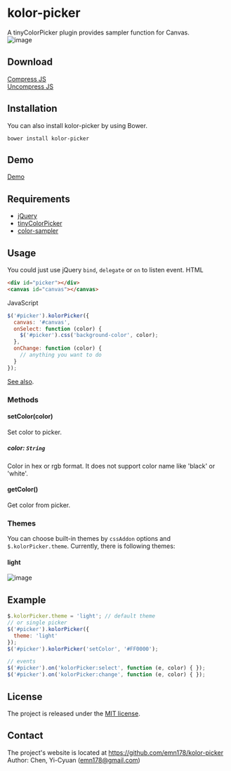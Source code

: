 # kolor-picker
A tinyColorPicker plugin provides sampler function for Canvas.  
![image](https://cloud.githubusercontent.com/assets/3477613/11709478/f458c604-9f52-11e5-8dea-477afb21cb00.png)

## Download
[Compress JS](https://raw.github.com/emn178/kolor-picker/master/build/kolor-picker.min.js)  
[Uncompress JS](https://raw.github.com/emn178/kolor-picker/master/build/kolor-picker.js)

## Installation
You can also install kolor-picker by using Bower.
```
bower install kolor-picker
```

## Demo
[Demo](http://emn178.github.io/kolor-picker/samples/demo/)

## Requirements
* [jQuery](http://jquery.com/)
* [tinyColorPicker](https://github.com/PitPik/tinyColorPicker)  
* [color-sampler](https://github.com/emn178/color-sampler)  

## Usage
You could just use jQuery `bind`, `delegate` or `on` to listen event.
HTML
```HTML
<div id="picker"></div>
<canvas id="canvas"></canvas>
```
JavaScript
```JavaScript
$('#picker').kolorPicker({
  canvas: '#canvas',
  onSelect: function (color) {
    $('#picker').css('background-color', color);
  },
  onChange: function (color) {
    // anything you want to do
  }
});
```
[See also](https://github.com/PitPik/tinyColorPicker#jqcolorpickerjs).

### Methods

#### setColor(color)

Set color to picker.

##### *color: `String`*

Color in hex or rgb format. It does not support color name like 'black' or 'white'.

#### getColor()

Get color from picker.

### Themes

You can choose built-in themes by `cssAddon` options and `$.kolorPicker.theme`. Currently, there is following themes:

#### light
![image](https://cloud.githubusercontent.com/assets/3477613/11709435/b64cd36e-9f52-11e5-972a-1cd982f54098.png)

## Example
```JavaScript
$.kolorPicker.theme = 'light'; // default theme
// or single picker
$('#picker').kolorPicker({
  theme: 'light'
});
$('#picker').kolorPicker('setColor', '#FF0000');

// events
$('#picker').on('kolorPicker:select', function (e, color) { });
$('#picker').on('kolorPicker:change', function (e, color) { });
```

## License
The project is released under the [MIT license](http://www.opensource.org/licenses/MIT).

## Contact
The project's website is located at https://github.com/emn178/kolor-picker  
Author: Chen, Yi-Cyuan (emn178@gmail.com)
